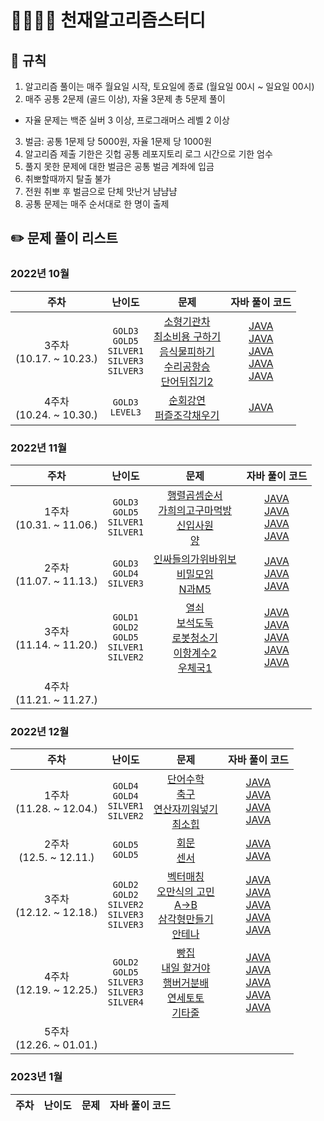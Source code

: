 # 👨‍👩‍👧‍👦 천재알고리즘스터디

## 📌 규칙

1. 알고리즘 풀이는 매주 월요일 시작, 토요일에 종료
   (월요일 00시 ~ 일요일 00시)
2. 매주 공통 2문제 (골드 이상), 자율 3문제 총 5문제 풀이

- 자율 문제는 백준 실버 3 이상, 프로그래머스 레벨 2 이상

3. 벌금: 공통 1문제 당 5000원, 자율 1문제 당 1000원
4. 알고리즘 제출 기한은 깃헙 공통 레포지토리 로그 시간으로 기한 엄수
5. 풀지 못한 문제에 대한 벌금은 공통 벌금 계좌에 입금
6. 취뽀할때까지 탈출 불가
7. 전원 취뽀 후 벌금으로 단체 맛난거 냠냠냠
8. 공통 문제는 매주 순서대로 한 명이 출제
## ✏️ 문제 풀이 리스트

### 2022년 10월

|             주차             |                                난이도                                 |                                                                                                                                                문제                                                                                                                                                 |                                                                                                                                                                                                                                            자바 풀이 코드                                                                                                                                                                                                                                            |
| :--------------------------: | :-------------------------------------------------------------------: | :-------------------------------------------------------------------------------------------------------------------------------------------------------------------------------------------------------------------------------------------------------------------------------------------------: | :------------------------------------------------------------------------------------------------------------------------------------------------------------------------------------------------------------------------------------------------------------------------------------------------------------------------------------------------------------------------------------------------------------------------------------------------------------------------------------------------: |
| 3주차<br />(10.17. ~ 10.23.) | `GOLD3`<br /> `GOLD5`<br /> `SILVER1`<br /> `SILVER3`<br /> `SILVER3`<br /> | [소형기관차](https://www.acmicpc.net/problem/2616)<br />  [최소비용 구하기](https://www.acmicpc.net/problem/1916)<br /> [음식물피하기](https://www.acmicpc.net/problem/1743)<br /> [수리공항승](https://www.acmicpc.net/problem/1449)<br/> [단어뒤집기2](https://www.acmicpc.net/problem/17413)<br /> | [JAVA](https://github.com/CheonjaeAlgo/algorithm/blob/seol/10월셋째주/Main_소형기관차_골3_2616.java)<br /> [JAVA](https://github.com/CheonjaeAlgo/algorithm/blob/seol/10월셋째주/Main_최소비용구하기_골5_1916.java)<br /> [JAVA](https://github.com/CheonjaeAlgo/algorithm/blob/seol/10월셋째주/Main_음식물피하기_실1_1743.java)<br />[JAVA](https://github.com/CheonjaeAlgo/algorithm/blob/seol/10월셋째주/Main_수리공항승_실3_1449.java)<br />[JAVA](https://github.com/CheonjaeAlgo/algorithm/blob/seol/10월셋째주/Main_단어뒤집기2_실3_17413.java)<br /> |
| 4주차<br />(10.24. ~ 10.30.) |                     `GOLD3`<br /> `LEVEL3`<br />                      |                                                                           [순회강연](https://www.acmicpc.net/problem/2109)<br /> [퍼즐조각채우기](https://school.programmers.co.kr/learn/courses/30/lessons/84021/)<br />                                                                           |[JAVA](https://github.com/CheonjaeAlgo/algorithm/blob/seol/10월넷째주/Main_2109_순회강연_골3.java)<br /> |[JAVA](https://github.com/CheonjaeAlgo/algorithm/blob/seol/10월넷째주/Solution_퍼즐조각채우기_level3.java)<br />                                                                                                                                                 |

### 2022년 11월

|             주차             |                                난이도                                 |                                                                                                                                                문제                                                                                                                                                 |                                                                                                                                                                                                                                            자바 풀이 코드                                                                                                                                                                                                                                            |
| :--------------------------: | :-------------------------------------------------------------------: | :-------------------------------------------------------------------------------------------------------------------------------------------------------------------------------------------------------------------------------------------------------------------------------------------------: | :------------------------------------------------------------------------------------------------------------------------------------------------------------------------------------------------------------------------------------------------------------------------------------------------------------------------------------------------------------------------------------------------------------------------------------------------------------------------------------------------: |
| 1주차<br />(10.31. ~ 11.06.) | `GOLD3`<br /> `GOLD5`<br /> `SILVER1`<br /> `SILVER1`<br />  | [행렬곱셈순서](https://www.acmicpc.net/problem/11049)<br />  [가희의고구마먹방](https://www.acmicpc.net/problem/21772)<br /> [신입사원](https://www.acmicpc.net/problem/1946)<br /> [양](https://www.acmicpc.net/problem/3184)<br/>  | [JAVA](https://github.com/CheonjaeAlgo/algorithm/blob/seol/11월1주차/Main_11049_행렬곱셈순서_골3.java)<br /> [JAVA](https://github.com/CheonjaeAlgo/algorithm/blob/seol/11월1주차/Main_21772_가희의고구마먹방_골5.java)<br /> [JAVA](https://github.com/CheonjaeAlgo/algorithm/blob/seol/11월1주차/Main_1946_신입사원_실1.java)<br />[JAVA](https://github.com/CheonjaeAlgo/algorithm/blob/seol/11월1주차/Main_3184_양_실1.java)<br /> |
| 2주차<br />(11.07. ~ 11.13.) | `GOLD3`<br /> `GOLD4`<br /> `SILVER3`<br /> | [인싸들의가위바위보](https://www.acmicpc.net/problem/16986)<br />  [비밀모임](https://www.acmicpc.net/problem/13424)<br /> [N과M5](https://www.acmicpc.net/problem/15654)<br />  | [JAVA](https://github.com/CheonjaeAlgo/algorithm/blob/seol/10월셋째주/Main_소형기관차_골3_2616.java)<br />  [JAVA](https://github.com/CheonjaeAlgo/algorithm/blob/seol/11월2주차/Main_13424_비밀모임_골4.java)<br />[JAVA](https://github.com/CheonjaeAlgo/algorithm/blob/seol/11월2주차/Main_15654_N과M5_실3.java)<br /> |
| 3주차<br />(11.14. ~ 11.20.) | `GOLD1`<br /> `GOLD2`<br /> `GOLD5`<br /> `SILVER1`<br /> `SILVER2`<br /> | [열쇠](https://www.acmicpc.net/problem/9328)<br />  [보석도둑](https://www.acmicpc.net/problem/1202)<br /> [로봇청소기](https://www.acmicpc.net/problem/14503)<br /> [이항계수2](https://www.acmicpc.net/problem/11051)<br/> [우체국1](https://www.acmicpc.net/problem/18442)<br /> | [JAVA](https://github.com/CheonjaeAlgo/algorithm/blob/seol/11월3주차/Main_9328_열쇠_골1.java)<br /> [JAVA](https://github.com/CheonjaeAlgo/algorithm/blob/seol/11월3주차/Main_1202_보석도둑_골2.java)<br /> [JAVA](https://github.com/CheonjaeAlgo/algorithm/blob/seol/11월3주차/Main_14503_로봇청소기_골5.java)<br />[JAVA](https://github.com/CheonjaeAlgo/algorithm/blob/seol/11월3주차/Main_11051_이항계수2_실버1.java)<br />[JAVA](https://github.com/CheonjaeAlgo/algorithm/blob/seol/11월3주차/Main_18442_우체국1_실2.java)<br /> |
| 4주차<br />(11.21. ~ 11.27.) |  |  |


### 2022년 12월

|             주차             |                                난이도                                 |                                                                                                                                                문제                                                                                                                                                 |                                                                                                                                                                                                                                            자바 풀이 코드                                                                                                                                                                                                                                            |
| :--------------------------: | :-------------------------------------------------------------------: | :-------------------------------------------------------------------------------------------------------------------------------------------------------------------------------------------------------------------------------------------------------------------------------------------------: | :------------------------------------------------------------------------------------------------------------------------------------------------------------------------------------------------------------------------------------------------------------------------------------------------------------------------------------------------------------------------------------------------------------------------------------------------------------------------------------------------: |
| 1주차<br />(11.28. ~ 12.04.) | `GOLD4`<br /> `GOLD4`<br /> `SILVER1`<br /> `SILVER2`<br />  | [단어수학](https://www.acmicpc.net/problem/1339)<br />  [축구](https://www.acmicpc.net/problem/1344)<br /> [연산자끼워넣기](https://www.acmicpc.net/problem/14888)<br /> [최소힙](https://www.acmicpc.net/problem/1927)<br/>  | [JAVA](https://github.com/CheonjaeAlgo/algorithm/blob/seol/12월1주차/Main_1339_단어수학_골4.java)<br /> [JAVA](https://github.com/CheonjaeAlgo/algorithm/blob/seol/12월1주차/Main_1344_축구_골4.java)<br /> [JAVA](https://github.com/CheonjaeAlgo/algorithm/blob/seol/12월1주차/Main_14888_연산자끼워넣기_실1.java)<br />[JAVA](https://github.com/CheonjaeAlgo/algorithm/blob/seol/12월1주차/Main_1927_최소힙_실2.java)<br /> |
| 2주차<br />(12.5. ~ 12.11.) | `GOLD5`<br /> `GOLD5`<br />  | [회문](https://www.acmicpc.net/problem/2616)<br />  [센서](https://www.acmicpc.net/problem/1916)<br />  | [JAVA](https://github.com/CheonjaeAlgo/algorithm/blob/seol/12월2주차/Main_17609_회문_골5.java)<br /> [JAVA](https://github.com/CheonjaeAlgo/algorithm/blob/seol/12월2주차/Main_2212_센서_골5.java)<br />  |
| 3주차<br />(12.12. ~ 12.18.) | `GOLD2`<br /> `GOLD2`<br /> `SILVER2`<br /> `SILVER3`<br /> `SILVER3`<br /> | [벡터매칭](https://www.acmicpc.net/problem/1007)<br />  [오만식의 고민](https://www.acmicpc.net/problem/1219)<br /> [A->B](https://www.acmicpc.net/problem/16953)<br /> [삼각형만들기](https://www.acmicpc.net/problem/1448)<br/> [안테나](https://www.acmicpc.net/problem/18310)<br /> | [JAVA](https://github.com/CheonjaeAlgo/algorithm/blob/seol/12월3주차/Main_1007_벡터매칭_골2.java)<br /> [JAVA](https://github.com/CheonjaeAlgo/algorithm/blob/seol/12월3주차/Main_1219_오만식의고민_골2.java)<br /> [JAVA](https://github.com/CheonjaeAlgo/algorithm/blob/seol/12월3주차/Main_16953_AB_실2.java)<br />[JAVA](https://github.com/CheonjaeAlgo/algorithm/blob/seol/12월3주차/Main_1448_삼각형만들기_실3.java)<br />[JAVA](https://github.com/CheonjaeAlgo/algorithm/blob/seol/12월3주차/Main_18310_안테나_실3.java)<br /> |
| 4주차<br />(12.19. ~ 12.25.) | `GOLD2`<br /> `GOLD5`<br /> `SILVER3`<br /> `SILVER3`<br /> `SILVER4`<br /> | [빵집](https://www.acmicpc.net/problem/3109)<br />  [내일 할거야](https://www.acmicpc.net/problem/7983)<br /> [햄버거분배](https://www.acmicpc.net/problem/19941)<br /> [연세토토](https://www.acmicpc.net/problem/12018)<br/> [기타줄](https://www.acmicpc.net/problem/1049)<br /> | [JAVA](https://github.com/CheonjaeAlgo/algorithm/blob/seol/12월4주차/Main_3109_빵집_골2.java)<br /> [JAVA](https://github.com/CheonjaeAlgo/algorithm/blob/seol/12월4주차/Main_7983_내일할거야_골5.java)<br /> [JAVA](https://github.com/CheonjaeAlgo/algorithm/blob/seol/12월4주차/Main_19941_햄버거분배_실3.java)<br />[JAVA](https://github.com/CheonjaeAlgo/algorithm/blob/seol/12월4주차/Main_12018_연세토토_실1.java)<br />[JAVA](https://github.com/CheonjaeAlgo/algorithm/blob/seol/12월4주차/Main_1049_기타줄_실4.java)<br /> |
| 5주차<br />(12.26. ~ 01.01.) |  |  |

### 2023년 1월

|             주차             |                                난이도                                 |                                                                                                                                                문제                                                                                                                                                 |                                                                                                                                                                                                                                            자바 풀이 코드                                                                                                                                                                                                                                            |
| :--------------------------: | :-------------------------------------------------------------------: | :-------------------------------------------------------------------------------------------------------------------------------------------------------------------------------------------------------------------------------------------------------------------------------------------------: | :------------------------------------------------------------------------------------------------------------------------------------------------------------------------------------------------------------------------------------------------------------------------------------------------------------------------------------------------------------------------------------------------------------------------------------------------------------------------------------------------: |

